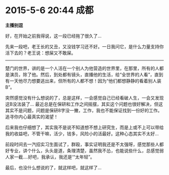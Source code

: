 # 2015-5-6 20:44 成都

**主播别逗**

好，在开始之前我得说，这一段已经拖了很久了...

先来一段吧，老王长的又丑，又没钱学习还不好。一日我问它，是什么力量支持你活下去的？老王说：想屎又不敢屎。

---

楚门的世界，讲的是一个人活在一个别人为他营造的世界里，在那里，所有的人都是演员，除了他。然后，到处都有镜头，直播他的生活，给“全世界的人看”，直到有一天他尽力想要逃出来，但所有的人都不想！因为“他们都想静静的看着别人装B”。

突然感觉没有什么想说的了，总是这样，一会感觉自己已经看破人生，一会又发现这B没法装了... 最近总是在保研和工作之间摇摆，其实这个问题也很好解决，但这其实不是问题，问题是保研8字没一撇，工作，我也不能保证找到一份好的工作。追寻你内心最真实的渴望！

后来我也仔细想了，其实我不是说不知道想不想上研究生，而是上或不上可以带给我的收益吧，不管干嘛，活少，钱多，风险小的活最好。这种心态其实不太好...

前段时间去一汽招实习生面试了，群殴，事实证明我还是不太强呀，感觉那些人都好专业，讲个什么，头头是道，条理清楚，虽然我不怂，也能说些什么，总感觉弱人家一截....好吧，我承认，我还是‘“太年轻”。

最后，也没什么想说的了，就这样吧，就这样了...
